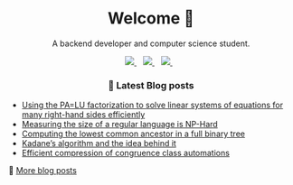 <h1 align='center'>
  Welcome 👋
</h1>

<p align='center'>
  A backend developer and computer science student.
</p>
<p align='center'>
  <a href="https://zerobone.net">
    <img src="https://img.shields.io/badge/Website-ZeroBone.net-%2302A2EC.svg?&style=for-the-badge&logoColor=white" />
  </a>&nbsp;&nbsp;
  <a href="https://www.linkedin.com/in/zerobone/">
    <img src="https://img.shields.io/badge/linkedin-%230077B5.svg?&style=for-the-badge&logo=linkedin&logoColor=white" />
  </a>&nbsp;&nbsp;
  <a href="mailto:zerobone21@gmail.com">
    <img src="https://img.shields.io/badge/gmail-%23D14836.svg?&style=for-the-badge&logo=gmail&logoColor=white" />
  </a>&nbsp;&nbsp;
</p>

<h3 align='center'>
  📕 Latest Blog posts
</h3>


<!-- BLOG-POST-LIST:START -->
- [Using the PA=LU factorization to solve linear systems of equations for many right-hand sides efficiently](https://zerobone.net/blog/cs/pa-lu-factorization/)
- [Measuring the size of a regular language is NP-Hard](https://zerobone.net/blog/cs/regular-language-size-np-hard/)
- [Computing the lowest common ancestor in a full binary tree](https://zerobone.net/blog/cs/lowest-common-ancestor/)
- [Kadane’s algorithm and the idea behind it](https://zerobone.net/blog/cs/kadane-algorithm/)
- [Efficient compression of congruence class automations](https://zerobone.net/blog/cs/compressing-congruence-automata/)
<!-- BLOG-POST-LIST:END -->

💬 [More blog posts](https://zerobone.net/blog/)
